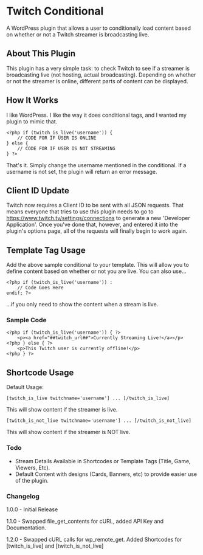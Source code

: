 # Twitch Conditional

A WordPress plugin that allows a user to conditionally load content based on whether or not a Twitch streamer is broadcasting live.

## About This Plugin

This plugin has a very simple task: to check Twitch to see if a streamer is broadcasting live (not hosting, actual broadcasting).  Depending on whether or not the streamer is online, different parts of content can be displayed.

## How It Works

I like WordPress. I like the way it does conditional tags, and I wanted my plugin to mimic that.

    <?php if (twitch_is_live('username')) {
        // CODE FOR IF USER IS ONLINE
    } else {
        // CODE FOR IF USER IS NOT STREAMING
    } ?>

That's it. Simply change the username mentioned in the conditional. If a username is not set, the plugin will return an error message.

## Client ID Update

Twitch now requires a Client ID to be sent with all JSON requests.  That means everyone that tries to use this plugin needs to go to https://www.twitch.tv/settings/connections to generate a new 'Developer Application'.  Once you've done that, however, and entered it into the plugin's options page, all of the requests will finally begin to work again.

## Template Tag Usage

Add the above sample conditional to your template. This will allow you to define content based on whether or not you are live.  You can also use...

    <?php if (twitch_is_live('username')) :
        // Code Goes Here
    endif; ?>    

...if you only need to show the content when a stream is live.

### Sample Code

    <?php if (twitch_is_live('username')) { ?>
        <p><a href="##twitch_url##">Currently Streaming Live!</a></p>
    <?php } else { ?>
        <p>This Twitch user is currently offline!</p>
    <?php } ?>

## Shortcode Usage

Default Usage:

	[twitch_is_live twitchname='username'] ... [/twitch_is_live]

This will show content if the streamer is live.

	[twitch_is_not_live twitchname='username'] ... [/twitch_is_not_live]

This will show content if the streamer is NOT live.

### Todo

* Stream Details Available in Shortcodes or Template Tags (Title, Game, Viewers, Etc).
* Default Content with designs (Cards, Banners, etc) to provide easier use of the plugin.

### Changelog

1.0.0 - Initial Release

1.1.0 - Swapped file_get_contents for cURL, added API Key and Documentation.

1.2.0 - Swapped cURL calls for wp_remote_get. Added Shortcodes for [twitch_is_live] and [twitch_is_not_live]
